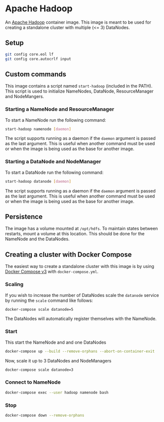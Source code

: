 # Apache Hadoop

An [Apache Hadoop](http://hadoop.apache.org) container image. 
This image is meant to be used for creating a standalone cluster with multiple (<= 3) DataNodes.


## Setup
```sh
git config core.eol lf
git config core.autocrlf input
```

## Custom commands
This image contains a script named `start-hadoop` (included in the PATH). 
This script is used to initialize NameNodes, DataNode, ResourceManager and NodeMangers.

### Starting a NameNode and ResourceManager
To start a NameNode run the following command:
```sh
start-hadoop namenode [daemon]
```
The script supports running as a daemon if the `daemon` argument is passed as the last argument. 
This is useful when another command must be used or when the image is being used as the base for another image. 

### Starting a DataNode and NodeManager
To start a DataNode run the following command:
```sh
start-hadoop datanode [daemon]
```
The script supports running as a daemon if the `daemon` argument is passed as the last argument. 
This is useful when another command must be used or when the image is being used as the base for another image. 


## Persistence

The image has a volume mounted at `/opt/hdfs`. To maintain states between restarts, mount a volume at this location.
This should be done for the NameNode and the DataNodes.


## Creating a cluster with Docker Compose
The easiest way to create a standalone cluster with this image is by using [Docker Compose v3](https://docs.docker.com/compose) with `docker-compose.yml`.

### Scaling
If you wish to increase the number of DataNodes scale the `datanode` service by running the `scale` command like follows:
```sh
docker-compose scale datanode=5
```
The DataNodes will automatically register themselves with the NameNode.

### Start 
This start the NameNode and  and one DataNodes
```sh
docker-compose up --build --remove-orphans --abort-on-container-exit
```
Now, scale it up to 3 DataNodes and NodeManagers
```sh
docker-compose scale datanode=3
```

### Connect to NameNode
```sh
docker-compose exec --user hadoop namenode bash
```

### Stop 
```sh
docker-compose down --remove-orphans
```
